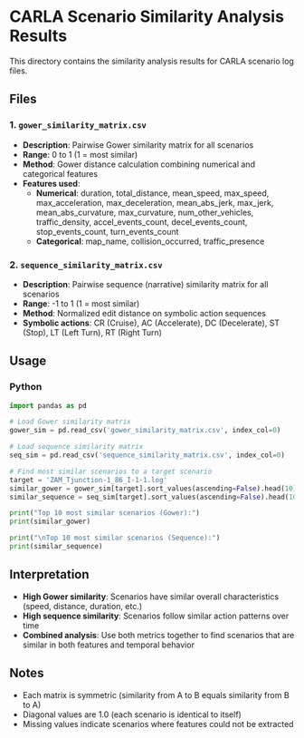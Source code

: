 # CARLA Scenario Similarity Analysis Results

This directory contains the similarity analysis results for CARLA scenario log files.

## Files

### 1. `gower_similarity_matrix.csv`
- **Description**: Pairwise Gower similarity matrix for all scenarios
- **Range**: 0 to 1 (1 = most similar)
- **Method**: Gower distance calculation combining numerical and categorical features
- **Features used**:
  - **Numerical**: duration, total_distance, mean_speed, max_speed, max_acceleration, max_deceleration, mean_abs_jerk, max_jerk, mean_abs_curvature, max_curvature, num_other_vehicles, traffic_density, accel_events_count, decel_events_count, stop_events_count, turn_events_count
  - **Categorical**: map_name, collision_occurred, traffic_presence

### 2. `sequence_similarity_matrix.csv`
- **Description**: Pairwise sequence (narrative) similarity matrix for all scenarios
- **Range**: -1 to 1 (1 = most similar)
- **Method**: Normalized edit distance on symbolic action sequences
- **Symbolic actions**: CR (Cruise), AC (Accelerate), DC (Decelerate), ST (Stop), LT (Left Turn), RT (Right Turn)

## Usage

### Python
```python
import pandas as pd

# Load Gower similarity matrix
gower_sim = pd.read_csv('gower_similarity_matrix.csv', index_col=0)

# Load sequence similarity matrix
seq_sim = pd.read_csv('sequence_similarity_matrix.csv', index_col=0)

# Find most similar scenarios to a target scenario
target = 'ZAM_Tjunction-1_86_I-1-1.log'
similar_gower = gower_sim[target].sort_values(ascending=False).head(10)
similar_sequence = seq_sim[target].sort_values(ascending=False).head(10)

print("Top 10 most similar scenarios (Gower):")
print(similar_gower)

print("\nTop 10 most similar scenarios (Sequence):")
print(similar_sequence)
```

## Interpretation

- **High Gower similarity**: Scenarios have similar overall characteristics (speed, distance, duration, etc.)
- **High sequence similarity**: Scenarios follow similar action patterns over time
- **Combined analysis**: Use both metrics together to find scenarios that are similar in both features and temporal behavior

## Notes

- Each matrix is symmetric (similarity from A to B equals similarity from B to A)
- Diagonal values are 1.0 (each scenario is identical to itself)
- Missing values indicate scenarios where features could not be extracted
